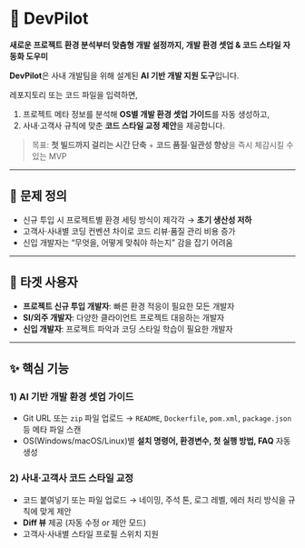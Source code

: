 # 🚁 DevPilot  
**새로운 프로젝트 환경 분석부터 맞춤형 개발 설정까지, 개발 환경 셋업 & 코드 스타일 자동화 도우미**  

**DevPilot**은 사내 개발팀을 위해 설계된 **AI 기반 개발 지원 도구**입니다.  

레포지토리 또는 코드 파일을 입력하면,  
1. 프로젝트 메타 정보를 분석해 **OS별 개발 환경 셋업 가이드**를 자동 생성하고,  
2. 사내·고객사 규칙에 맞춘 **코드 스타일 교정 제안**을 제공합니다.  

> 목표: **첫 빌드까지 걸리는 시간 단축** + **코드 품질·일관성 향상**을 즉시 체감시킬 수 있는 MVP

---

## 📌 문제 정의
- 신규 투입 시 프로젝트별 환경 세팅 방식이 제각각 → **초기 생산성 저하**
- 고객사·사내별 코딩 컨벤션 차이로 코드 리뷰·품질 관리 비용 증가
- 신입 개발자는 “무엇을, 어떻게 맞춰야 하는지” 감을 잡기 어려움

---

## 🎯 타겟 사용자
- **프로젝트 신규 투입 개발자**: 빠른 환경 적응이 필요한 모든 개발자
- **SI/외주 개발자**: 다양한 클라이언트 프로젝트 대응하는 개발자
- **신입 개발자**: 프로젝트 파악과 코딩 스타일 학습이 필요한 개발자

---

## ✨ 핵심 기능

### 1) AI 기반 개발 환경 셋업 가이드
- Git URL 또는 `zip` 파일 업로드 → `README`, `Dockerfile`, `pom.xml`, `package.json` 등 메타 파일 스캔
- OS(Windows/macOS/Linux)별 **설치 명령어, 환경변수, 첫 실행 방법, FAQ** 자동 생성

### 2) 사내·고객사 코드 스타일 교정
- 코드 붙여넣기 또는 파일 업로드 → 네이밍, 주석 톤, 로그 레벨, 에러 처리 방식을 규칙에 맞게 제안
- **Diff 뷰** 제공 (자동 수정 or 제안 모드)
- 고객사·사내별 스타일 프로필 스위치 지원
